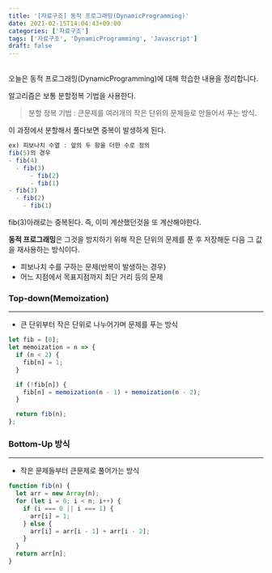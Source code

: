 ```yaml
---
title: '[자료구조] 동적 프로그래밍(DynamicProgramming)'
date: 2021-02-15T14:04:43+09:00
categories: ['자료구조']
tags: ['자료구조', 'DynamicProgramming', 'Javascript']
draft: false
---
```



<br>
오늘은 동적 프로그래밍(DynamicProgramming)에 대해 학습한 내용을 정리합니다.

<!--more-->

알고리즘은 보통 분할정복 기법을 사용한다.

> 분할 정복 기법 : 큰문제를 여러개의 작은 단위의 문제들로 만들어서 푸는 방식.

이 과정에서 분할해서 풀다보면 중복이 발생하게 된다.

```jsx
ex) 피보나치 수열 : 앞의 두 항을 더한 수로 정의
fib(5)의 경우
- fib(4)
  - fib(3)
	  - fib(2)
	  - fib(1)
- fib(3)
  - fib(2)
	- fib(1)
```

fib(3)아래로는 중복된다. 즉, 이미 계산했던것을 또 계산해야한다.

**동적 프로그래밍**은 그것을 방지하기 위해 작은 단위의 문제를 푼 후 저장해둔 다음 그 값을 재사용하는 방식이다.

- 피보나치 수를 구하는 문제(반복이 발생하는 경우)
- 어느 지점에서 목표지점까지 최단 거리 등의 문제

### Top-down(Memoization)

---

- 큰 단위부터 작은 단위로 나누어가며 문제를 푸는 방식

```jsx
let fib = [0];
let memoization = n => {
  if (n < 2) {
    fib[n] = 1;
  }

  if (!fib[n]) {
    fib[n] = memoization(n - 1) + memoization(n - 2);
  }

  return fib(n);
};
```

### Bottom-Up 방식

---

- 작은 문제들부터 큰문제로 풀어가는 방식

```jsx
function fib(n) {
  let arr = new Array(n);
  for (let i = 0; i < n; i++) {
    if (i === 0 || i === 1) {
      arr[i] = 1;
    } else {
      arr[i] = arr[i - 1] + arr[i - 2];
    }
  }
  return arr[n];
}
```
